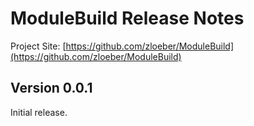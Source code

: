 # ModuleBuild Release Notes

Project Site: [https://github.com/zloeber/ModuleBuild](https://github.com/zloeber/ModuleBuild)

## Version 0.0.1
Initial release.

